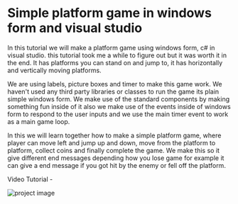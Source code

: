 # Simple platform game in windows form and visual studio
In this tutorial we will make a platform game using windows form, c# in visual studio. this tutorial took me a while to figure out but it was worth it in the end. It has platforms you can stand on and jump to, it has horizontally and vertically moving platforms.

We are using labels, picture boxes and timer to make this game work. We haven't used any third party libraries or classes to run the game its plain simple windows form. We make use of the standard components by making something fun inside of it also we make use of the events inside of windows form to respond to the user inputs and we use the main timer event to work as a main game loop. 

In this we will learn together how to make a simple platform game, where player can move left and jump up and down, move from the platform to platform, collect coins and finally complete the game. We make this so it give different end messages depending how you lose game for example it can give a end message if you got hit by the enemy or fell off the platform.

Video Tutorial - 

![project image](http://img.youtube.com/vi/rQBHwdEEL9I/0.jpg)

 


